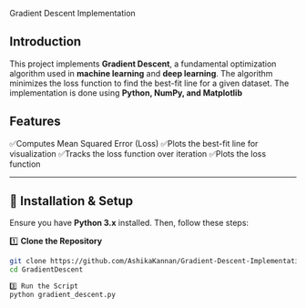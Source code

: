 Gradient Descent Implementation

## Introduction ##
This project implements **Gradient Descent**, a fundamental optimization algorithm used in **machine learning** and **deep learning**. The algorithm minimizes the loss function to find the best-fit line for a given dataset.
The implementation is done using **Python, NumPy, and Matplotlib**
##  Features
✅Computes Mean Squared Error (Loss)
✅Plots the best-fit line for visualization
✅Tracks the loss function over iteration
✅Plots the loss function

---

## 🔧 Installation & Setup
Ensure you have **Python 3.x** installed. Then, follow these steps:

1️⃣ **Clone the Repository**  
```sh
git clone https://github.com/AshikaKannan/Gradient-Descent-Implementation.git
cd GradientDescent

3️⃣ Run the Script
python gradient_descent.py


